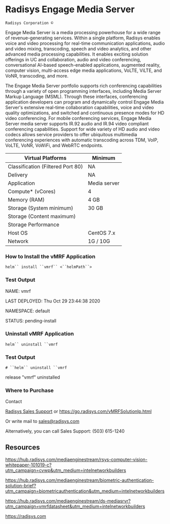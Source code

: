 # Radisys Engage Media Server

`Radisys Corporation © `

Engage Media Server is a media processing powerhouse for a wide range of
revenue-generating services. Within a single platform, Radisys enables
voice and video processing for real-time communication applications,
audio and video mixing, transcoding, speech and video analytics, and
other advanced media processing capabilities. It enables exciting
solution offerings in UC and collaboration, audio and video
conferencing, conversational AI-based speech-enabled applications,
augmented reality, computer vision, multi-access edge media
applications, VoLTE, ViLTE, and VoNR, transcoding, and more.

The Engage Media Server portfolio supports rich conferencing
capabilities through a variety of open programming interfaces, including
Media Server Markup Language (MSML). Through these interfaces,
conferencing application developers can program and dynamically control
Engage Media Server's extensive real-time collaboration capabilities,
voice and video quality optimizations, and switched and continuous
presence modes for HD video conferencing. For mobile conferencing
services, Engage Media Server media server supports IR.92 audio and
IR.94 video compliant conferencing capabilities. Support for wide
variety of HD audio and video codecs allows service providers to offer
ubiquitous multimedia conferencing experiences with automatic
transcoding across TDM, VoIP, VoLTE, VoNR, VoWiFi, and WebRTC endpoints.

| Virtual Platforms                 | Minimum      |
|-----------------------------------|--------------|
| Classification (Filtered Port 80) | NA           |
| Delivery                          | NA           |
| Application                       | Media server |
| Compute* (vCores)                 | 4            |
| Memory (RAM)                      | 4 GB         |
| Storage (System minimum)          | 30 GB        |
| Storage (Content maximum)         |              |
| Storage Performance               |              |
| Host OS                           | CentOS 7.x   |
| Network                           | 1G / 10G     |

### How to Install the vMRF Application

`helm`` install ``vmrf`` <``helmPath``>`

### Test Output

NAME: vmrf

LAST DEPLOYED: Thu Oct 29 23:44:38 2020

NAMESPACE: default

STATUS: pending-install

### Uninstall vMRF Application

`helm`` uninstall ``vmrf`

### Test Output

`# ``helm`` uninstall ``vmrf`

release \"vmrf\" uninstalled

### Where to Purchase

Contact

[Radisys Sales Support](https://go.radisys.com/vMRFSolutionlp.html) or
<https://go.radisys.com/vMRFSolutionlp.html>

Or write mail to [sales\@radisys.com](sales@radisys.com)

Alternatively, you can call Sales Support: (503) 615-1240

## Resources

<https://hub.radisys.com/mediaenginestream/rsys-computer-vision-whitepaper-101019-c?utm_campaign=cvwp&utm_medium=intelnetworkbuilders>

<https://hub.radisys.com/mediaenginestream/biometric-authentication-solution-brief?utm_campaign=biometricauthentication&utm_medium=intelnetworkbuilders>

<https://hub.radisys.com/mediaenginestream/ds-mediasrvr?utm_campaign=vmrfdatasheet&utm_medium=intelnetworkbuilders>

<https://radisys.com>
